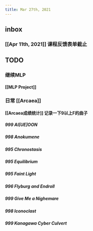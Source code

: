 ```yaml
---
title: Mar 27th, 2021
---
```


## inbox
### [[Apr 11th, 2021]] 课程反馈表单截止
###
## TODO
### 继续MLP
#### [[MLP Project]]
### 日常 [[Arcaea]]
#### [[Arcaea成绩统计]] 记录一下9以上F的曲子
##### 999 AI[UE]OON
##### 998 Anokumene
##### 995 Chronostasis
##### 995 Equilibrium
##### 995 Faint Light
##### 996 Flyburg and Endroll
##### 999 Give Me a Nighemare
##### 998 Iconoclast
##### 999 Kanagawa Cyber Culvert
